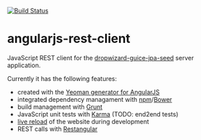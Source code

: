 [![Build Status](https://travis-ci.org/oregami/angularjs-rest-client.svg?branch=master)](https://travis-ci.org/oregami/angularjs-rest-client)

angularjs-rest-client
=====================

JavaScript REST client for the [dropwizard-guice-jpa-seed](https://github.com/oregami/dropwizard-guice-jpa-seed) server application. 

Currently it has the following features:

- created with the [Yeoman generator for AngularJS](https://github.com/yeoman/generator-angular)
- integrated dependency managament with [npm](https://www.npmjs.org/)/[Bower](http://bower.io/)
- build management with [Grunt](http://gruntjs.com/)
- JavaScript unit tests with [Karma](http://karma-runner.github.io) (TODO: end2end tests)
- [live reload](https://github.com/gruntjs/grunt-contrib-watch) of the website during development 
- REST calls with [Restangular](https://github.com/mgonto/restangular)
